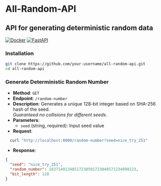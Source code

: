# All-Random-API

## API for generating deterministic random data

[![Docker](https://img.shields.io/badge/Docker-✔%20Ready-blue?logo=docker)](https://hub.docker.com/)
[![FastAPI](https://img.shields.io/badge/FastAPI-✔%20Powered-green?logo=fastapi)](https://fastapi.tiangolo.com/)

### Installation

```bash
git clone https://github.com/your-username/all-random-api.git
cd all-random-api
```

### Generate Deterministic Random Number

- **Method**: `GET`
- **Endpoint**: `/random-number`
- **Description**: Generates a unique 128-bit integer based on SHA-256 hash of the seed.  
  *Guaranteed no collisions for different seeds*.
- **Parameters**:
  - `seed` (string, required): Input seed value
- **Request**:

```bash
  curl "http://localhost:8000/random-number?seed=nice_try_251"
```

- **Response**:

```json
{
  "seed": "nice_try_251",
  "random_number": 18371491348517238501723048571234098123,
  "bit_length": 128
}
```
